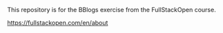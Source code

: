This repository is for the BBlogs exercise from the FullStackOpen course.

https://fullstackopen.com/en/about
